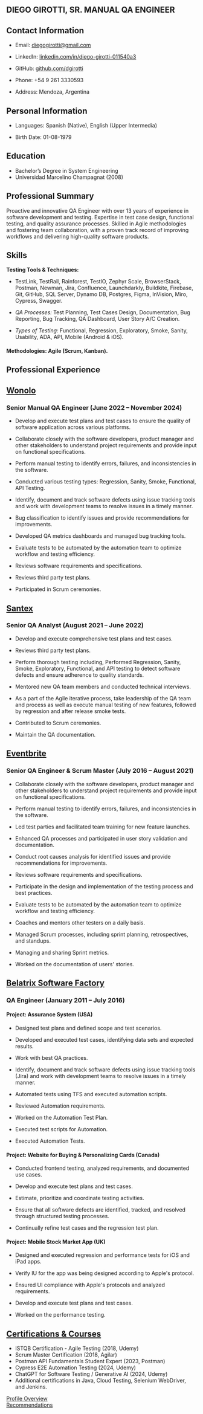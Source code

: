  DIEGO GIROTTI,  SR. MANUAL QA ENGINEER
------------------------------------------------------------------------------------------------------------------------------------------------------------------------------------------------------------------------------
Contact Information
------------------------------------------------------------------------------------------------------------------------------------------------------------------------------------------------------------------------------

- Email: diegogirotti@gmail.com

- LinkedIn: [linkedin.com/in/diego-girotti-011540a3](https://www.linkedin.com/in/diego-girotti-011540a3/)

- GitHub: [github.com/dgirotti](https://github.com/dgirotti)

- Phone: +54 9 261 3330593

- Address: Mendoza, Argentina

**Personal Information**
---------------------------------------------------------------------------------------------------------------------------------------------------------------------------------------------------------------------------

- Languages: Spanish (Native), English (Upper Intermedia)

- Birth Date: 01-08-1979

**Education**
------------------------------------------------------------------------------------------------------------------------------------------------------------------------------------------------------------------------------

- Bachelor’s Degree in System Engineering
- Universidad Marcelino Champagnat (2008)

**Professional Summary** 
------------------------------------------------------------------------------------------------------------------------------------------------------------------------------------------------------------------------------

Proactive and innovative QA Engineer with over 13 years of experience in software development and testing. Expertise in test case design, functional testing, and quality assurance processes. Skilled in Agile methodologies and fostering team collaboration, with a proven track record of improving workflows and delivering high-quality software products. 

**Skills**
------------------------------------------------------------------------------------------------------------------------------------------------------------------------------------------------------------------------------
**Testing Tools & Techniques:** 

- TestLink, TestRail, Rainforest, TestIO, Zephyr Scale, BrowserStack, Postman, Newman, Jira, Confluence, Launchdarkly, Buildkite, Firebase, Git, GitHub, SQL Server, Dynamo DB, Postgres, Figma, InVision, Miro, Cypress, Swagger. 

- _QA Processes:_ Test Planning, Test Cases Design, Documentation, Bug Reporting, Bug Tracking, QA Dashboard, User Story A/C Creation. 

- _Types of Testing:_ Functional, Regression, Exploratory, Smoke, Sanity, Usability, ADA, API, Mobile (Android & iOS). 

#### Methodologies: Agile (Scrum, Kanban). 

**Professional Experience** 
------------------------------------------------------------------------------------------------------------------------------------------------------------------------------------------------------------------------------
## [**Wonolo**](https://www.wonolo.com/)

 ### Senior Manual QA Engineer (June 2022 – November 2024)

- Develop and execute test plans and test cases to ensure the quality of software application across various platforms.

- Collaborate closely with the software developers, product manager and other stakeholders to understand project requirements and provide input on functional specifications.

- Perform manual testing to identify errors, failures, and inconsistencies in the software.

- Conducted various testing types: Regression, Sanity, Smoke, Functional, API Testing.

- Identify, document and track software defects using issue tracking tools and work with development teams to resolve issues in a timely manner.

- Bug classification to identify issues and provide recommendations for improvements.

- Developed QA metrics dashboards and managed bug tracking tools.

- Evaluate tests to be automated by the automation team to optimize workflow and testing efficiency.

- Reviews software requirements and specifications.

- Reviews third party test plans.

- Participated in Scrum ceremonies.

## [**Santex**](https://santexgroup.com/)

 ### Senior QA Analyst (August 2021 – June 2022)

- Develop and execute comprehensive test plans and test cases.

- Reviews third party test plans.

- Perform thorough testing including, Performed Regression, Sanity, Smoke, Exploratory, Functional, and API testing to detect software defects and ensure adherence to quality standards.

- Mentored new QA team members and conducted technical interviews.

- As a part of the Agile iterative process, take leadership of the QA team and process as well as execute manual testing of new features, followed by regression and after release smoke tests.

- Contributed to Scrum ceremonies.

- Maintain the QA documentation.


## [**Eventbrite**](https://www.eventbrite.com.ar/)

 ### Senior QA Engineer & Scrum Master (July 2016 – August 2021)

- Collaborate closely with the software developers, product manager and other stakeholders to understand project requirements and provide input on functional specifications.

- Perform manual testing to identify errors, failures, and inconsistencies in the software.

- Led test parties and facilitated team training for new feature launches.

- Enhanced QA processes and participated in user story validation and documentation.

- Conduct root causes analysis for identified issues and provide recommendations for improvements.

- Reviews software requirements and specifications.

- Participate in the design and implementation of the testing process and best practices.

- Evaluate tests to be automated by the automation team to optimize workflow and testing efficiency.

- Coaches and mentors other testers on a daily basis.

- Managed Scrum processes, including sprint planning, retrospectives, and standups.

- Managing and sharing Sprint metrics.

- Worked on the documentation of users' stories.



## [**Belatrix Software Factory**](https://belatrix.globant.com/us-en/)

 ### QA Engineer (January 2011 – July 2016)

#### Project: Assurance System (USA)

- Designed test plans and defined scope and test scenarios.

- Developed and executed test cases, identifying data sets and expected results.

- Work with best QA practices.

- Identify, document and track software defects using issue tracking tools (Jira) and work with development teams to resolve issues in a timely manner.

- Automated tests using TFS and executed automation scripts.

- Reviewed Automation requirements. 

- Worked on the Automation Test Plan. 

- Executed test scripts for Automation.
  
- Executed Automation Tests.

#### Project: Website for Buying & Personalizing Cards (Canada)

- Conducted frontend testing, analyzed requirements, and documented use cases.

- Develop and execute test plans and test cases.

- Estimate, prioritize and coordinate testing activities.
  
- Ensure that all software defects are identified, tracked, and resolved through structured testing processes.

- Continually refine test cases and the regression test plan.

#### Project: Mobile Stock Market App (UK)

- Designed and executed regression and performance tests for iOS and iPad apps.

- Verify IU for the app was being designed according to Apple's protocol. 

- Ensured UI compliance with Apple's protocols and analyzed requirements.

- Develop and execute test plans and test cases.

- Worked on the performance testing. 

[**Certifications & Courses**](https://github.com/dgirotti/dgirotti/tree/main/Certificados)
-------------------------------------------------------------------------------------------------------------------------------------------------------------------------------------------------------------------------------

- ISTQB Certification - Agile Testing (2018, Udemy)
- Scrum Master Certification (2018, Agilar)
- Postman API Fundamentals Student Expert (2023, Postman)
- Cypress E2E Automation Testing (2024, Udemy)
- ChatGPT for Software Testing / Generative AI (2024, Udemy)
- Additional certifications in Java, Cloud Testing, Selenium WebDriver, and Jenkins.

[Profile Overview](https://github.com/dgirotti/dgirotti/blob/main/Diego%20Girotti%20Professional%20Overview.pdf)       
[Recommendations](https://github.com/dgirotti/dgirotti/blob/main/Recommendations.pdf)


